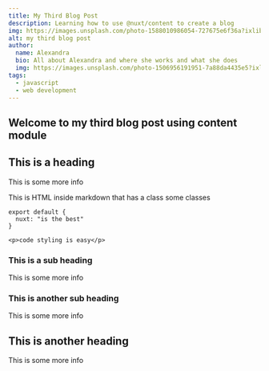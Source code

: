 ```yaml
---
title: My Third Blog Post
description: Learning how to use @nuxt/content to create a blog
img: https://images.unsplash.com/photo-1588010986054-727675e6f36a?ixlib=rb-1.2.1&ixid=eyJhcHBfaWQiOjEyMDd9&auto=format&fit=crop&w=800&q=60
alt: my third blog post
author:
  name: Alexandra
  bio: All about Alexandra and where she works and what she does
  img: https://images.unsplash.com/photo-1506956191951-7a88da4435e5?ixlib=rb-1.2.1&ixid=eyJhcHBfaWQiOjEyMDd9&auto=format&fit=crop&w=800&q=60
tags:
  - javascript
  - web development
---
```


## Welcome to my third blog post using content module

## This is a heading

This is some more info

<div class="bg-blue-500 text-white p-4 mb-4 rounded-md">
  This is HTML inside markdown that has a class some classes
</div>

<info-box>
  <template #info-box>
    This is a vue component inside markdown using slots
  </template>
</info-box>

```js[nuxt.config.js]
export default {
  nuxt: "is the best"
}
```

```html[my-first-blog-post.md]
<p>code styling is easy</p>
```

### This is a sub heading

This is some more info

### This is another sub heading

This is some more info

## This is another heading

This is some more info
